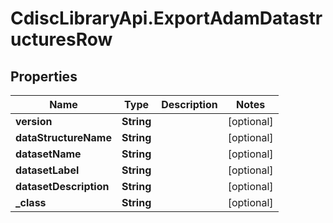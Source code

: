 # CdiscLibraryApi.ExportAdamDatastructuresRow

## Properties

Name | Type | Description | Notes
------------ | ------------- | ------------- | -------------
**version** | **String** |  | [optional] 
**dataStructureName** | **String** |  | [optional] 
**datasetName** | **String** |  | [optional] 
**datasetLabel** | **String** |  | [optional] 
**datasetDescription** | **String** |  | [optional] 
**_class** | **String** |  | [optional] 



